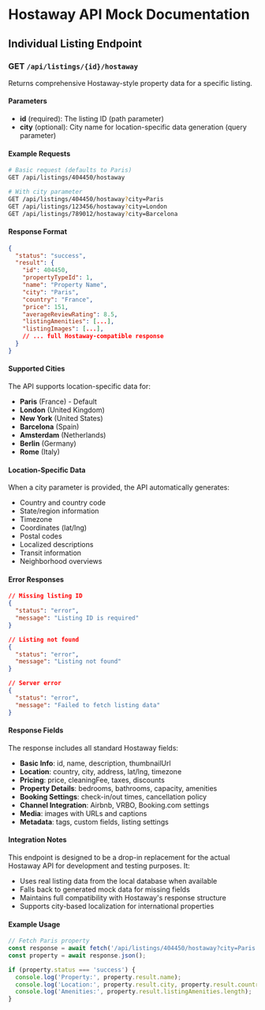 # Hostaway API Mock Documentation

## Individual Listing Endpoint

### GET `/api/listings/{id}/hostaway`

Returns comprehensive Hostaway-style property data for a specific listing.

#### Parameters

- **id** (required): The listing ID (path parameter)
- **city** (optional): City name for location-specific data generation (query parameter)

#### Example Requests

```bash
# Basic request (defaults to Paris)
GET /api/listings/404450/hostaway

# With city parameter
GET /api/listings/404450/hostaway?city=Paris
GET /api/listings/123456/hostaway?city=London
GET /api/listings/789012/hostaway?city=Barcelona
```

#### Response Format

```json
{
  "status": "success",
  "result": {
    "id": 404450,
    "propertyTypeId": 1,
    "name": "Property Name",
    "city": "Paris",
    "country": "France",
    "price": 151,
    "averageReviewRating": 8.5,
    "listingAmenities": [...],
    "listingImages": [...],
    // ... full Hostaway-compatible response
  }
}
```

#### Supported Cities

The API supports location-specific data for:

- **Paris** (France) - Default
- **London** (United Kingdom)
- **New York** (United States)
- **Barcelona** (Spain)
- **Amsterdam** (Netherlands)
- **Berlin** (Germany)
- **Rome** (Italy)

#### Location-Specific Data

When a city parameter is provided, the API automatically generates:

- Country and country code
- State/region information
- Timezone
- Coordinates (lat/lng)
- Postal codes
- Localized descriptions
- Transit information
- Neighborhood overviews

#### Error Responses

```json
// Missing listing ID
{
  "status": "error",
  "message": "Listing ID is required"
}

// Listing not found
{
  "status": "error", 
  "message": "Listing not found"
}

// Server error
{
  "status": "error",
  "message": "Failed to fetch listing data"
}
```

#### Response Fields

The response includes all standard Hostaway fields:

- **Basic Info**: id, name, description, thumbnailUrl
- **Location**: country, city, address, lat/lng, timezone
- **Pricing**: price, cleaningFee, taxes, discounts
- **Property Details**: bedrooms, bathrooms, capacity, amenities
- **Booking Settings**: check-in/out times, cancellation policy
- **Channel Integration**: Airbnb, VRBO, Booking.com settings
- **Media**: images with URLs and captions
- **Metadata**: tags, custom fields, listing settings

#### Integration Notes

This endpoint is designed to be a drop-in replacement for the actual Hostaway API for development and testing purposes. It:

- Uses real listing data from the local database when available
- Falls back to generated mock data for missing fields
- Maintains full compatibility with Hostaway's response structure
- Supports city-based localization for international properties

#### Example Usage

```javascript
// Fetch Paris property
const response = await fetch('/api/listings/404450/hostaway?city=Paris');
const property = await response.json();

if (property.status === 'success') {
  console.log('Property:', property.result.name);
  console.log('Location:', property.result.city, property.result.country);
  console.log('Amenities:', property.result.listingAmenities.length);
}
```
